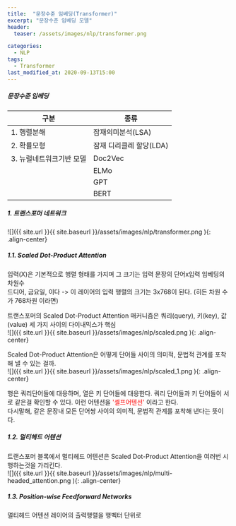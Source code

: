 ```yaml
---
title:  "문장수준 임베딩(Transformer)"
excerpt: "문장수준 임베딩 모델"
header:
  teaser: /assets/images/nlp/transformer.png

categories:
  - NLP
tags:
  - Transformer
last_modified_at: 2020-09-13T15:00
---
```


##### 문장수준 임베딩     

| <center>구분</center>	| <center>종류</center>	|
| :--------------------	| :--------------------	|
| 1. 행렬분해		| 잠재의미분석(LSA)		|
| 2. 확률모형		| 잠재 디리클레 할당(LDA)	|
| 3. 뉴럴네트워크기반 모델	| Doc2Vec		|
|			| ELMo			|
|			| GPT			|
|			| BERT			|

##### 1. 트랜스포머 네트워크        

![]({{ site.url }}{{ site.baseurl }}/assets/images/nlp/transformer.png   ){: .align-center} 

##### 1.1. Scaled Dot-Product Attention  

입력(X)은 기본적으로 행렬 형태를 가지며 그 크기는 입력 문장의 단어x입력 임베딩의 차원수  
드디어, 금요일, 이다 -> 이 레이어의 입력 행렬의 크기는 3x768이 된다. (히든 차원 수가 768차원 이라면)  

트랜스포머의 Scaled Dot-Product Attention 매커니즘은 쿼리(query), 키(key), 값(value) 세 가지 사이의 다이내믹스가 핵심  
![]({{ site.url }}{{ site.baseurl }}/assets/images/nlp/scaled.png   ){: .align-center} 

Scaled Dot-Product Attention은 어떻게 단어들 사이의 의미적, 문법적 관계를 포착해 낼 수 있는 걸까.  
![]({{ site.url }}{{ site.baseurl }}/assets/images/nlp/scaled_1.png   ){: .align-center} 

행은 쿼리단어들에 대응하며, 열은 키 단어들에 대응한다. 쿼리 단어들과 키 단어들이 서로 같은걸 확인할 수 있다. 이런 어텐션을 <span style="color:red">'셀프어텐션'</span> 이라고 한다.  
다시말해, 같은 문장내 모든 단어쌍 사이의 의미적, 문법적 관계를 포착해 낸다는 뜻이다.  

##### 1.2. 멀티헤드 어텐션 
트랜스포머 블록에서 멀티헤드 어텐션은 Scaled Dot-Product Attention을 여러번 시행하는것을 가리킨다.  
![]({{ site.url }}{{ site.baseurl }}/assets/images/nlp/multi-headed_attention.png   ){: .align-center} 

##### 1.3. Position-wise Feedforward Networks   
멀티헤드 어텐션 레이어의 출력행렬을 행벡터 단위로  